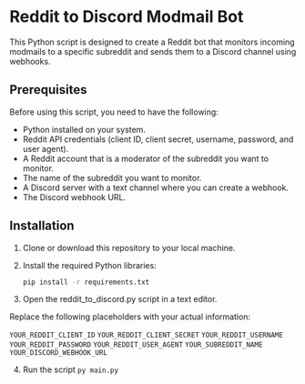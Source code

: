 # Reddit to Discord Modmail Bot

This Python script is designed to create a Reddit bot that monitors incoming modmails to a specific subreddit and sends them to a Discord channel using webhooks.

## Prerequisites

Before using this script, you need to have the following:

- Python installed on your system.
- Reddit API credentials (client ID, client secret, username, password, and user agent).
- A Reddit account that is a moderator of the subreddit you want to monitor.
- The name of the subreddit you want to monitor.
- A Discord server with a text channel where you can create a webhook.
- The Discord webhook URL.

## Installation

1. Clone or download this repository to your local machine.

2. Install the required Python libraries:

   ```bash
   pip install -r requirements.txt
   ```

3. Open the reddit_to_discord.py script in a text editor.

Replace the following placeholders with your actual information:

`YOUR_REDDIT_CLIENT_ID`
`YOUR_REDDIT_CLIENT_SECRET`
`YOUR_REDDIT_USERNAME`
`YOUR_REDDIT_PASSWORD`
`YOUR_REDDIT_USER_AGENT`
`YOUR_SUBREDDIT_NAME`
`YOUR_DISCORD_WEBHOOK_URL`

4. Run the script `py main.py`
